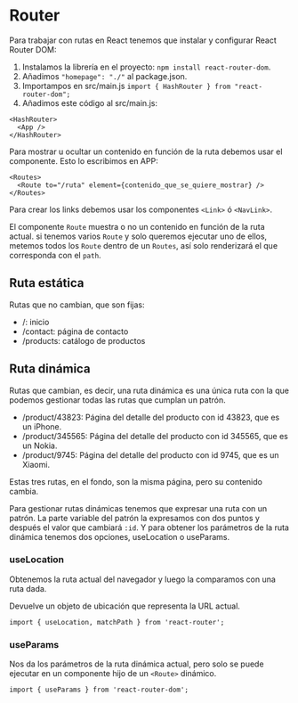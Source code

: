 # Router

Para trabajar con rutas en React tenemos que instalar y configurar React Router DOM:

1. Instalamos la librería en el proyecto: `npm install react-router-dom`.
2. Añadimos `"homepage": "./"` al package.json.
3. Importampos en src/main.js `import { HashRouter } from "react-router-dom";`
4. Añadimos este código al src/main.js:

```
<HashRouter>
  <App />
</HashRouter>
```

Para mostrar u ocultar un contenido en función de la ruta debemos usar el componente. Esto lo escribimos en APP:

```
<Routes>
  <Route to="/ruta" element={contenido_que_se_quiere_mostrar} />
</Routes>
```

Para crear los links debemos usar los componentes `<Link>` ó `<NavLink>`.

El componente `Route` muestra o no un contenido en función de la ruta actual.
si tenemos varios `Route` y solo queremos ejecutar uno de ellos, metemos todos los `Route` dentro de un `Routes`, así solo renderizará el que corresponda con el `path`.

## Ruta estática

Rutas que no cambian, que son fijas:

- /: inicio
- /contact: página de contacto
- /products: catálogo de productos

## Ruta dinámica

Rutas que cambian, es decir, una ruta dinámica es una única ruta con la que podemos gestionar todas las rutas que cumplan un patrón.

- /product/43823: Página del detalle del producto con id 43823, que es un iPhone.
- /product/345565: Página del detalle del producto con id 345565, que es un Nokia.
- /product/9745: Página del detalle del producto con id 9745, que es un Xiaomi.

Estas tres rutas, en el fondo, son la misma página, pero su contenido cambia.

Para gestionar rutas dinámicas tenemos que expresar una ruta con un patrón. La parte variable del patrón la expresamos con dos puntos y después el valor que cambiará `:id`. Y para obtener los parámetros de la ruta dinámica tenemos dos opciones, useLocation o useParams.

### useLocation

Obtenemos la ruta actual del navegador y luego la comparamos con una ruta dada.

Devuelve un objeto de ubicación que representa la URL actual.

`import { useLocation, matchPath } from 'react-router';`

### useParams

Nos da los parámetros de la ruta dinámica actual, pero solo se puede ejecutar en un componente hijo de un `<Route>` dinámico.

`import { useParams } from 'react-router-dom';`
